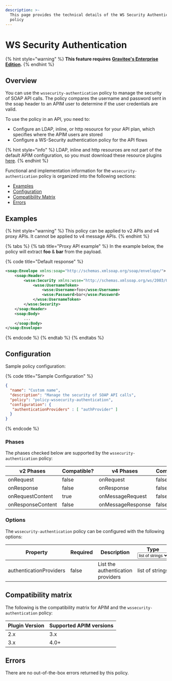 ```yaml
---
description: >-
  This page provides the technical details of the WS Security Authentication
  policy
---
```


# WS Security Authentication

{% hint style="warning" %}
**This feature requires** [**Gravitee's Enterprise Edition**](../../overview/ee-vs-oss/)**.**
{% endhint %}

## Overview

You can use the `wssecurity-authentication` policy to manage the security of SOAP API calls. The policy compares the username and password sent in the soap header to an APIM user to determine if the user credentials are valid.

To use the policy in an API, you need to:

* Configure an LDAP, inline, or http resource for your API plan, which specifies where the APIM users are stored
* Configure a WS-Security authentication policy for the API flows

{% hint style="info" %}
LDAP, inline and http resources are not part of the default APIM configuration, so you must download these resource plugins [here](https://download.gravitee.io/#graviteeio-apim/plugins/resources/).
{% endhint %}

Functional and implementation information for the `wssecurity-authentication` policy is organized into the following sections:

* [Examples](ws-security-authentication.md#examples)
* [Configuration](ws-security-authentication.md#configuration)
* [Compatibility Matrix](ws-security-authentication.md#compatibility-matrix)
* [Errors](ws-security-authentication.md#errors)

## Examples

{% hint style="warning" %}
This policy can be applied to v2 APIs and v4 proxy APIs. It cannot be applied to v4 message APIs.
{% endhint %}

{% tabs %}
{% tab title="Proxy API example" %}
In the example below, the policy will extract **foo** & **bar** from the payload.

{% code title="Default response" %}
```xml
<soap:Envelope xmlns:soap="http://schemas.xmlsoap.org/soap/envelope/">
    <soap:Header>
        <wsse:Security xmlns:wsse="http://schemas.xmlsoap.org/ws/2003/06/secext">
            <wsse:UsernameToken>
                <wsse:Username>foo</wsse:Username>
                <wsse:Password>bar</wsse:Password>
            </wsse:UsernameToken>
        </wsse:Security>
    </soap:Header>
    <soap:Body>
        ...
    </soap:Body>
</soap:Envelope>
```
{% endcode %}
{% endtab %}
{% endtabs %}

## Configuration

Sample policy configuration:

{% code title="Sample Configuration" %}
```json
{
  "name": "Custom name",
  "description": "Manage the security of SOAP API calls",
  "policy": "policy-wssecurity-authentication",
  "configuration": {
   "authenticationProviders" : [ "authProvider" ]
  }
}
```
{% endcode %}

### Phases

The phases checked below are supported by the `wssecurity-authentication` policy:

<table data-full-width="false"><thead><tr><th width="209">v2 Phases</th><th width="139" data-type="checkbox">Compatible?</th><th width="208.41136671177264">v4 Phases</th><th data-type="checkbox">Compatible?</th></tr></thead><tbody><tr><td>onRequest</td><td>false</td><td>onRequest</td><td>false</td></tr><tr><td>onResponse</td><td>false</td><td>onResponse</td><td>false</td></tr><tr><td>onRequestContent</td><td>true</td><td>onMessageRequest</td><td>false</td></tr><tr><td>onResponseContent</td><td>false</td><td>onMessageResponse</td><td>false</td></tr></tbody></table>

### Options

The `wssecurity-authentication` policy can be configured with the following options:

<table data-full-width="false"><thead><tr><th width="234">Property</th><th width="104" data-type="checkbox">Required</th><th width="313">Description</th><th width="111">Type<select><option value="5f4171f5365a4e328c37990512178470" label="list of strings" color="blue"></option></select></th><th width="247">Options</th></tr></thead><tbody><tr><td>authenticationProviders</td><td>false</td><td>List the authentication providers</td><td><span data-option="5f4171f5365a4e328c37990512178470">list of strings</span></td><td>N/a</td></tr></tbody></table>

## Compatibility matrix

The following is the compatibility matrix for APIM and the `wssecurity-authentication` policy:

<table data-full-width="false"><thead><tr><th>Plugin Version</th><th>Supported APIM versions</th></tr></thead><tbody><tr><td>2.x</td><td>3.x</td></tr><tr><td>3.x</td><td>4.0+</td></tr></tbody></table>

## Errors

There are no out-of-the-box errors returned by this policy.
